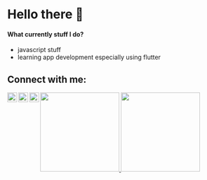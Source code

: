 # Hello there 👋
#### What currently stuff I do?
- javascript stuff
- learning app development especially using flutter

## Connect with me:

[<img align="left" alt="septa | Twitter" width="22px" src="https://cdn.jsdelivr.net/npm/simple-icons@v3/icons/twitter.svg" />][twitter]
[<img align="left" alt="septa | LinkedIn" width="22px" src="https://cdn.jsdelivr.net/npm/simple-icons@v3/icons/linkedin.svg" />][linkedin]
[<img align="left" alt="septa | Instagram" width="22px" src="https://cdn.jsdelivr.net/npm/simple-icons@v3/icons/instagram.svg" />][instagram]

[instagram]: https://www.instagram.com/septa_alfauzan/
[twitter]: https://twitter.com/septa_alfauzan
[linkedin]: https://www.linkedin.com/in/septa-alfauzan-a11a891b0/

<p align="left">
<a href="https://github.com/septalfauzan">
  <img height="180em" src="https://github-readme-stats-eight-theta.vercel.app/api?username=gilangadhan&show_icons=true&theme=algolia&include_all_commits=true&count_private=true"/>
  <img height="180em" src="https://github-readme-stats-eight-theta.vercel.app/api/top-langs/?username=gilangadhan&layout=compact&langs_count=8&theme=algolia"/>
</a>
</p>
